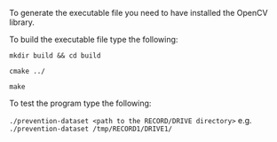 To generate the executable file you need to have installed the OpenCV library.

To build the executable file type the following:

`mkdir build && cd build`

`cmake ../`

`make`


To test the program type the following:

`./prevention-dataset <path to the RECORD/DRIVE directory>` e.g. `./prevention-dataset /tmp/RECORD1/DRIVE1/`
